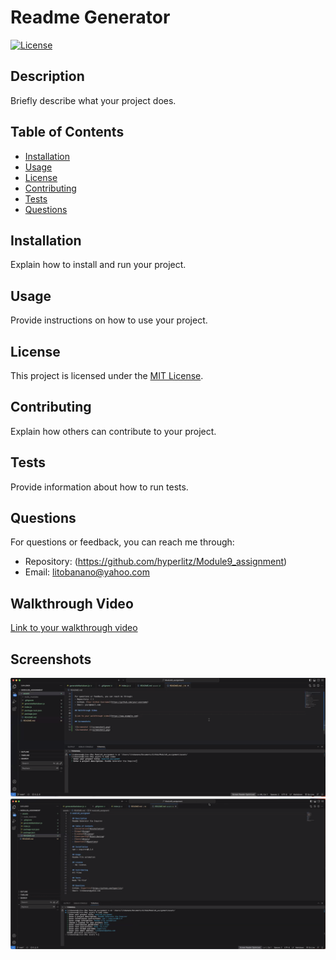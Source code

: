 # Readme Generator

[![License](https://img.shields.io/badge/license-MIT-blue)](https://opensource.org/licenses/MIT)

## Description

Briefly describe what your project does.

## Table of Contents

- [Installation](#installation)
- [Usage](#usage)
- [License](#license)
- [Contributing](#contributing)
- [Tests](#tests)
- [Questions](#questions)

## Installation

Explain how to install and run your project.

## Usage

Provide instructions on how to use your project.

## License

This project is licensed under the [MIT License](https://opensource.org/licenses/MIT).

## Contributing

Explain how others can contribute to your project.

## Tests

Provide information about how to run tests.

## Questions

For questions or feedback, you can reach me through:
- Repository: (https://github.com/hyperlitz/Module9_assignment)
- Email: litobanano@yahoo.com

## Walkthrough Video

[Link to your walkthrough video](./assets/images/video.webm)

## Screenshots

![Screenshot 1](./assets/images/screenshot1.png)
![Screenshot 2](./assets/images/screenshot2.png)